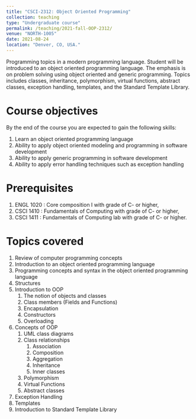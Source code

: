 ```yaml
---
title: "CSCI-2312: Object Oriented Programming"
collection: teaching
type: "Undergraduate course"
permalink: /teaching/2021-fall-OOP-2312/
venue: "NORTH-1005"
date: 2021-08-24
location: "Denver, CO, USA."
---
```


Programming topics in a modern programming language. Student will be introduced to an object oriented programming language. The emphasis is on problem solving using object oriented and generic programming. Topics includes classes, inheritance, polymorphism, virtual functions, abstract classes, exception handling, templates, and the Standard Template Library.


Course objectives
======
By the end of the course you are expected to gain the following skills:

1. Learn an object oriented programming language 
2. Ability to apply object oriented modeling and programming in software development 
3. Ability to apply generic programming in software development 
4. Ability to apply error handling techniques such as exception handling 

Prerequisites
======
1. ENGL 1020 : Core composition I with grade of C- or higher, 
2. CSCI 1410 : Fundamentals of Computing with grade of C- or higher, 
3. CSCI 1411 : Fundamentals of Computing lab with grade of C- or higher. 

Topics covered
======
1. Review of computer programming concepts
2. Introduction to an object oriented programming language
3. Programming concepts and syntax in the object oriented programming language
4. Structures
5. Introduction to OOP
    1. The notion of objects and classes 
    2. Class members (Fields and Functions)
    3. Encapsulation
    4. Constructors
    5. Overloading
6.	Concepts of OOP
    1.	UML class diagrams
    2. Class relationships
        1. Association
        2. Composition
        3. Aggregation
        4. Inheritance
        5. Inner classes
    3. Polymorphism
    4. Virtual Functions
    5. Abstract classes
7.	Exception Handling
8.	Templates
9.	Introduction to Standard Template Library
